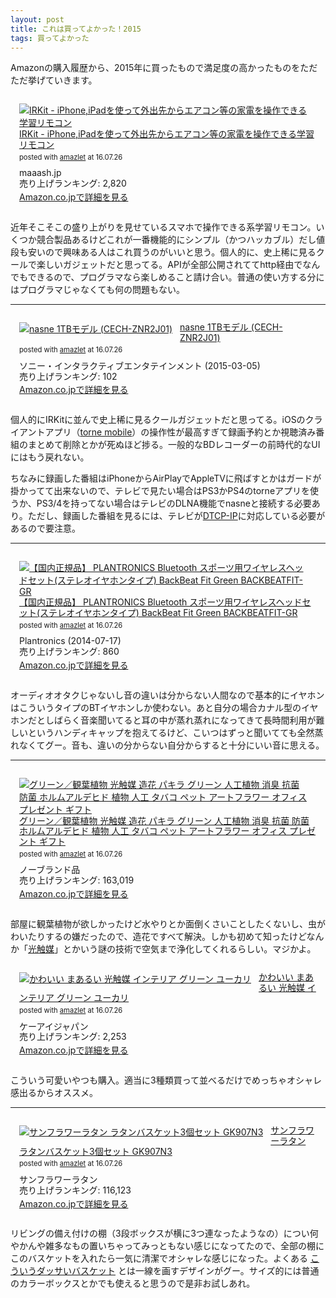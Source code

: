 ```yaml
---
layout: post
title: これは買ってよかった！2015
tags: 買ってよかった
---
```


Amazonの購入履歴から、2015年に買ったもので満足度の高かったものをただただ挙げていきます。

<div class="bgcolor" style="padding: 1em; margin-bottom: 1em;">
<div class="amazlet-box" style="margin-bottom:0px;"><div class="amazlet-image" style="float:left;margin:0px 12px 1px 0px;"><a href="http://www.amazon.co.jp/exec/obidos/ASIN/B00H91KK26/ttskch-22/ref=nosim/" name="amazletlink" target="_blank"><img src="http://ecx.images-amazon.com/images/I/31HuSy3ACXL._SL160_.jpg" alt="IRKit - iPhone,iPadを使って外出先からエアコン等の家電を操作できる学習リモコン" style="border: none;" /></a></div><div class="amazlet-info" style="line-height:120%; margin-bottom: 10px"><div class="amazlet-name" style="margin-bottom:10px;line-height:120%"><a href="http://www.amazon.co.jp/exec/obidos/ASIN/B00H91KK26/ttskch-22/ref=nosim/" name="amazletlink" target="_blank">IRKit - iPhone,iPadを使って外出先からエアコン等の家電を操作できる学習リモコン</a><div class="amazlet-powered-date" style="font-size:80%;margin-top:5px;line-height:120%">posted with <a href="http://www.amazlet.com/" title="amazlet" target="_blank">amazlet</a> at 16.07.26</div></div><div class="amazlet-detail">maaash.jp <br />売り上げランキング: 2,820<br /></div><div class="amazlet-sub-info" style="float: left;"><div class="amazlet-link" style="margin-top: 5px"><a href="http://www.amazon.co.jp/exec/obidos/ASIN/B00H91KK26/ttskch-22/ref=nosim/" name="amazletlink" target="_blank">Amazon.co.jpで詳細を見る</a></div></div></div><div class="amazlet-footer" style="clear: left"></div></div>
</div>

近年そこそこの盛り上がりを見せているスマホで操作できる系学習リモコン。いくつか競合製品あるけどこれが一番機能的にシンプル（かつハッカブル）だし値段も安いので興味ある人はこれ買うのがいいと思う。個人的に、史上稀に見るクールで楽しいガジェットだと思ってる。APIが全部公開されててhttp経由でなんでもできるので、プログラマなら楽しめること請け合い。普通の使い方する分にはプログラマじゃなくても何の問題もない。

---

<div class="bgcolor" style="padding: 1em; margin-bottom: 1em;">
<div class="amazlet-box" style="margin-bottom:0px;"><div class="amazlet-image" style="float:left;margin:0px 12px 1px 0px;"><a href="http://www.amazon.co.jp/exec/obidos/ASIN/B00UBS2OIC/ttskch-22/ref=nosim/" name="amazletlink" target="_blank"><img src="http://ecx.images-amazon.com/images/I/41kPTlyHj2L._SL160_.jpg" alt="nasne 1TBモデル (CECH-ZNR2J01)" style="border: none;" /></a></div><div class="amazlet-info" style="line-height:120%; margin-bottom: 10px"><div class="amazlet-name" style="margin-bottom:10px;line-height:120%"><a href="http://www.amazon.co.jp/exec/obidos/ASIN/B00UBS2OIC/ttskch-22/ref=nosim/" name="amazletlink" target="_blank">nasne 1TBモデル (CECH-ZNR2J01)</a><div class="amazlet-powered-date" style="font-size:80%;margin-top:5px;line-height:120%">posted with <a href="http://www.amazlet.com/" title="amazlet" target="_blank">amazlet</a> at 16.07.26</div></div><div class="amazlet-detail">ソニー・インタラクティブエンタテインメント (2015-03-05)<br />売り上げランキング: 102<br /></div><div class="amazlet-sub-info" style="float: left;"><div class="amazlet-link" style="margin-top: 5px"><a href="http://www.amazon.co.jp/exec/obidos/ASIN/B00UBS2OIC/ttskch-22/ref=nosim/" name="amazletlink" target="_blank">Amazon.co.jpで詳細を見る</a></div></div></div><div class="amazlet-footer" style="clear: left"></div></div>
</div>

個人的にIRKitに並んで史上稀に見るクールガジェットだと思ってる。iOSのクライアントアプリ（[torne mobile](http://www.jp.playstation.com/nasne/apps/torne/mobile/)）の操作性が最高すぎて録画予約とか視聴済み番組のまとめて削除とかが死ぬほど捗る。一般的なBDレコーダーの前時代的なUIにはもう戻れない。

ちなみに録画した番組はiPhoneからAirPlayでAppleTVに飛ばすとかはガードが掛かってて出来ないので、テレビで見たい場合はPS3かPS4のtorneアプリを使うか、PS3/4を持ってない場合はテレビのDLNA機能でnasneと接続する必要あり。ただし、録画した番組を見るには、テレビが[DTCP-IP](https://ja.wikipedia.org/wiki/Digital_Transmission_Content_Protection)に対応している必要があるので要注意。

---

<div class="bgcolor" style="padding: 1em; margin-bottom: 1em;">
<div class="amazlet-box" style="margin-bottom:0px;"><div class="amazlet-image" style="float:left;margin:0px 12px 1px 0px;"><a href="http://www.amazon.co.jp/exec/obidos/ASIN/B00LIZD1EI/ttskch-22/ref=nosim/" name="amazletlink" target="_blank"><img src="http://ecx.images-amazon.com/images/I/31pWa%2Bo4gDL._SL160_.jpg" alt="【国内正規品】 PLANTRONICS Bluetooth スポーツ用ワイヤレスヘッドセット(ステレオイヤホンタイプ)  BackBeat Fit Green BACKBEATFIT-GR" style="border: none;" /></a></div><div class="amazlet-info" style="line-height:120%; margin-bottom: 10px"><div class="amazlet-name" style="margin-bottom:10px;line-height:120%"><a href="http://www.amazon.co.jp/exec/obidos/ASIN/B00LIZD1EI/ttskch-22/ref=nosim/" name="amazletlink" target="_blank">【国内正規品】 PLANTRONICS Bluetooth スポーツ用ワイヤレスヘッドセット(ステレオイヤホンタイプ)  BackBeat Fit Green BACKBEATFIT-GR</a><div class="amazlet-powered-date" style="font-size:80%;margin-top:5px;line-height:120%">posted with <a href="http://www.amazlet.com/" title="amazlet" target="_blank">amazlet</a> at 16.07.26</div></div><div class="amazlet-detail">Plantronics (2014-07-17)<br />売り上げランキング: 860<br /></div><div class="amazlet-sub-info" style="float: left;"><div class="amazlet-link" style="margin-top: 5px"><a href="http://www.amazon.co.jp/exec/obidos/ASIN/B00LIZD1EI/ttskch-22/ref=nosim/" name="amazletlink" target="_blank">Amazon.co.jpで詳細を見る</a></div></div></div><div class="amazlet-footer" style="clear: left"></div></div>
</div>

オーディオオタクじゃないし音の違いは分からない人間なので基本的にイヤホンはこういうタイプのBTイヤホンしか使わない。あと自分の場合カナル型のイヤホンだとしばらく音楽聞いてると耳の中が蒸れ蒸れになってきて長時間利用が難しいというハンディキャップを抱えてるけど、こいつはずっと聞いてても全然蒸れなくてグー。音も、違いの分からない自分からすると十分にいい音に思える。

---

<div class="bgcolor" style="padding: 1em; margin-bottom: 1em;">
<div class="amazlet-box" style="margin-bottom:0px;"><div class="amazlet-image" style="float:left;margin:0px 12px 1px 0px;"><a href="http://www.amazon.co.jp/exec/obidos/ASIN/B0068ZSYN6/ttskch-22/ref=nosim/" name="amazletlink" target="_blank"><img src="http://ecx.images-amazon.com/images/I/41DSSEJmfdL._SL160_.jpg" alt="グリーン／観葉植物 光触媒 造花 パキラ グリーン 人工植物 消臭 抗菌 防菌 ホルムアルデヒド 植物 人工 タバコ ペット アートフラワー オフィス プレゼント ギフト" style="border: none;" /></a></div><div class="amazlet-info" style="line-height:120%; margin-bottom: 10px"><div class="amazlet-name" style="margin-bottom:10px;line-height:120%"><a href="http://www.amazon.co.jp/exec/obidos/ASIN/B0068ZSYN6/ttskch-22/ref=nosim/" name="amazletlink" target="_blank">グリーン／観葉植物 光触媒 造花 パキラ グリーン 人工植物 消臭 抗菌 防菌 ホルムアルデヒド 植物 人工 タバコ ペット アートフラワー オフィス プレゼント ギフト</a><div class="amazlet-powered-date" style="font-size:80%;margin-top:5px;line-height:120%">posted with <a href="http://www.amazlet.com/" title="amazlet" target="_blank">amazlet</a> at 16.07.26</div></div><div class="amazlet-detail">ノーブランド品 <br />売り上げランキング: 163,019<br /></div><div class="amazlet-sub-info" style="float: left;"><div class="amazlet-link" style="margin-top: 5px"><a href="http://www.amazon.co.jp/exec/obidos/ASIN/B0068ZSYN6/ttskch-22/ref=nosim/" name="amazletlink" target="_blank">Amazon.co.jpで詳細を見る</a></div></div></div><div class="amazlet-footer" style="clear: left"></div></div>
</div>

部屋に観葉植物が欲しかったけど水やりとか面倒くさいことしたくないし、虫がわいたりするの嫌だったので、造花ですべて解決。しかも初めて知ったけどなんか「[光触媒](https://ja.wikipedia.org/wiki/%E5%85%89%E8%A7%A6%E5%AA%92)」とかいう謎の技術で空気まで浄化してくれるらしい。マジかよ。

<div class="bgcolor" style="padding: 1em; margin-bottom: 1em;">
<div class="amazlet-box" style="margin-bottom:0px;"><div class="amazlet-image" style="float:left;margin:0px 12px 1px 0px;"><a href="http://www.amazon.co.jp/exec/obidos/ASIN/B005R0Y1E4/ttskch-22/ref=nosim/" name="amazletlink" target="_blank"><img src="http://ecx.images-amazon.com/images/I/51vz0MwFaEL._SL160_.jpg" alt="かわいい まあるい 光触媒 インテリア グリーン ユーカリ" style="border: none;" /></a></div><div class="amazlet-info" style="line-height:120%; margin-bottom: 10px"><div class="amazlet-name" style="margin-bottom:10px;line-height:120%"><a href="http://www.amazon.co.jp/exec/obidos/ASIN/B005R0Y1E4/ttskch-22/ref=nosim/" name="amazletlink" target="_blank">かわいい まあるい 光触媒 インテリア グリーン ユーカリ</a><div class="amazlet-powered-date" style="font-size:80%;margin-top:5px;line-height:120%">posted with <a href="http://www.amazlet.com/" title="amazlet" target="_blank">amazlet</a> at 16.07.26</div></div><div class="amazlet-detail">ケーアイジャパン <br />売り上げランキング: 2,253<br /></div><div class="amazlet-sub-info" style="float: left;"><div class="amazlet-link" style="margin-top: 5px"><a href="http://www.amazon.co.jp/exec/obidos/ASIN/B005R0Y1E4/ttskch-22/ref=nosim/" name="amazletlink" target="_blank">Amazon.co.jpで詳細を見る</a></div></div></div><div class="amazlet-footer" style="clear: left"></div></div>
</div>

こういう可愛いやつも購入。適当に3種類買って並べるだけでめっちゃオシャレ感出るからオススメ。

---

<div class="bgcolor" style="padding: 1em; margin-bottom: 1em;">
<div class="amazlet-box" style="margin-bottom:0px;"><div class="amazlet-image" style="float:left;margin:0px 12px 1px 0px;"><a href="http://www.amazon.co.jp/exec/obidos/ASIN/B0030SKHXY/ttskch-22/ref=nosim/" name="amazletlink" target="_blank"><img src="http://ecx.images-amazon.com/images/I/51-jlMkc0YL._SL160_.jpg" alt="サンフラワーラタン ラタンバスケット3個セット GK907N3" style="border: none;" /></a></div><div class="amazlet-info" style="line-height:120%; margin-bottom: 10px"><div class="amazlet-name" style="margin-bottom:10px;line-height:120%"><a href="http://www.amazon.co.jp/exec/obidos/ASIN/B0030SKHXY/ttskch-22/ref=nosim/" name="amazletlink" target="_blank">サンフラワーラタン ラタンバスケット3個セット GK907N3</a><div class="amazlet-powered-date" style="font-size:80%;margin-top:5px;line-height:120%">posted with <a href="http://www.amazlet.com/" title="amazlet" target="_blank">amazlet</a> at 16.07.26</div></div><div class="amazlet-detail">サンフラワーラタン <br />売り上げランキング: 116,123<br /></div><div class="amazlet-sub-info" style="float: left;"><div class="amazlet-link" style="margin-top: 5px"><a href="http://www.amazon.co.jp/exec/obidos/ASIN/B0030SKHXY/ttskch-22/ref=nosim/" name="amazletlink" target="_blank">Amazon.co.jpで詳細を見る</a></div></div></div><div class="amazlet-footer" style="clear: left"></div></div>
</div>

リビングの備え付けの棚（3段ボックスが横に3つ連なったようなの）につい何やかんや雑多なもの置いちゃってみっともない感じになってたので、全部の棚にこのバスケットを入れたら一気に清潔でオシャレな感じになった。よくある [こういうダッサいバスケット](https://www.amazon.co.jp/dp/B002PKFDHI) とは一線を画すデザインがグー。サイズ的には普通のカラーボックスとかでも使えると思うので是非お試しあれ。
